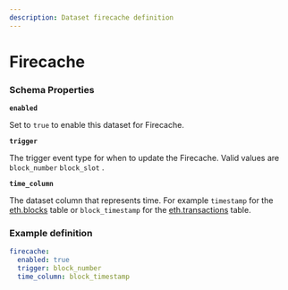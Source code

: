 ```yaml
---
description: Dataset firecache definition
---
```


# Firecache

### Schema Properties

**`enabled`**

Set to `true` to enable this dataset for Firecache.

**`trigger`**

The trigger event type for when to update the Firecache. Valid values are `block_number` `block_slot` .

**`time_column`**

The dataset column that represents time. For example `timestamp` for the [eth.blocks](../../sql-query-tables/ethereum/core-tables/eth.blocks.md) table or `block_timestamp` for the [eth.transactions](../../sql-query-tables/ethereum/core-tables/eth.transactions.md) table.

### Example definition

```yaml
firecache:
  enabled: true
  trigger: block_number
  time_column: block_timestamp
```
